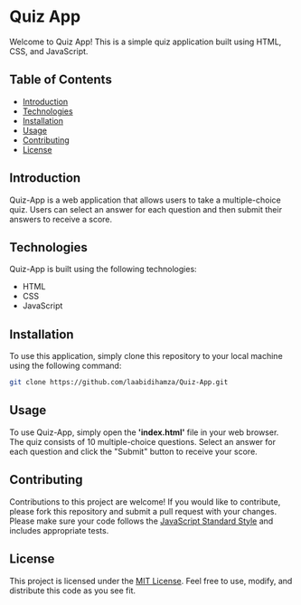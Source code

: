 # Quiz App

Welcome to Quiz App! This is a simple quiz application built using HTML, CSS, and JavaScript.

## Table of Contents

- [Introduction](#introduction)
- [Technologies](#technologies)
- [Installation](#installation)
- [Usage](#usage)
- [Contributing](#contributing)
- [License](#license)

## Introduction

Quiz-App is a web application that allows users to take a multiple-choice quiz. Users can select an answer for each question and then submit their answers to receive a score.

## Technologies

Quiz-App is built using the following technologies:

- HTML
- CSS
- JavaScript

## Installation

To use this application, simply clone this repository to your local machine using the following command:
```bash 
git clone https://github.com/laabidihamza/Quiz-App.git
```

## Usage

To use Quiz-App, simply open the **'index.html'** file in your web browser. The quiz consists of 10 multiple-choice questions. Select an answer for each question and click the "Submit" button to receive your score.

## Contributing

Contributions to this project are welcome! If you would like to contribute, please fork this repository and submit a pull request with your changes. Please make sure your code follows the [JavaScript Standard Style](https://standardjs.com/)
 and includes appropriate tests.

## License

This project is licensed under the [MIT License](https://opensource.org/license/mit/). Feel free to use, modify, and distribute this code as you see fit.


